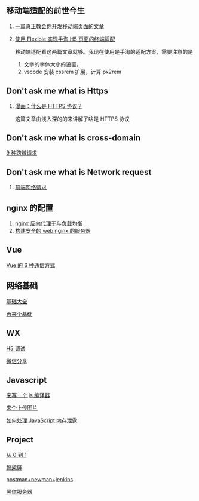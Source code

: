 ## 移动端适配的前世今生

1. [一篇真正教会你开发移动端页面的文章](http://hcysun.me/2015/10/19/%E4%B8%80%E7%AF%87%E7%9C%9F%E6%AD%A3%E6%95%99%E4%BC%9A%E4%BD%A0%E5%BC%80%E5%8F%91%E7%A7%BB%E5%8A%A8%E7%AB%AF%E9%A1%B5%E9%9D%A2%E7%9A%84%E6%96%87%E7%AB%A0-%E4%BA%8C/)

2. [使用 Flexible 实现手淘 H5 页面的终端适配](https://github.com/amfe/article/issues/17)

   移动端适配看这两篇文章就够。我现在使用是手淘的适配方案，需要注意的是

   1. 文字的字体大小的设置，
   2. vscode 安装 cssrem 扩展，计算 px2rem

## Don't ask me what is Https

1. [漫画：什么是 HTTPS 协议？](https://mp.weixin.qq.com/s/gOBWR20VHHzswID401q-9g)

   这篇文章由浅入深的的来讲解了啥是 HTTPS 协议

## Don't ask me what is cross-domain

[9 种跨域请求](https://mp.weixin.qq.com/s/LV7qziMyrMt0_EJWo05qkA)

## Don't ask me what is Network request

1. [前端网络请求](https://mp.weixin.qq.com/s/enzhVDrG1Op6oomecbXcMw)

## nginx 的配置

1. [nginx 反向代理于与负载均衡](https://mp.weixin.qq.com/s/e1xlM41nQgNjDcD5IhX5DA)
2. [构建安全的 web nginx 的服务器](https://mp.weixin.qq.com/s/aWKrxvqbyicjuEmSlORIVw)

## Vue

[Vue 的 6 种通信方式](https://mp.weixin.qq.com/s/XZ3BmZLY4OwwGm2Hbbepbg)

## 网络基础

[基础大全](https://mp.weixin.qq.com/s/W94ZUxGQHGDqBwIXHHD6jA)

[再来个基础](https://mp.weixin.qq.com/s/uF3bJrjGbGCAzCuCWk18BA)

## WX

[H5 调试](https://mp.weixin.qq.com/s/NZJUzzWE3xZc8qzjMS8Ebg)

[微信分享](https://mp.weixin.qq.com/s/ho6x32ZkFzHDDe1fVqLkrQ)

## Javascript

[来写一个 js 编译器](https://mp.weixin.qq.com/s/WWkBhR4I7ZJNs8mzwlwN4w)

[来个上传图片](https://mp.weixin.qq.com/s/gEnpKBhqSqgf05bSz1eI6Q)

[如何处理 JavaScript 内存泄露](https://mp.weixin.qq.com/s/Cup4F6TMyyw4jB87yrtkRQ)

## Project

[从 0 到 1](https://mp.weixin.qq.com/s/PdMpneV52gKw305g1DfdWg)

[骨架屏](https://mp.weixin.qq.com/s/xmjfSRznFVrG8L2p-3HNUw)

[postman+newman+jenkins](https://mp.weixin.qq.com/s/jLkcRy3XZbzMMVWGrM64Ag)

[黑你服务器](https://mp.weixin.qq.com/s/yRg83x2Nnw0ts1Dv36Qukw)
